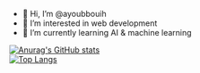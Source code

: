 - 👋 Hi, I’m @ayoubbouih
- 👀 I’m interested in web development
- 🌱 I’m currently learning AI & machine learning

[![Anurag's GitHub stats](https://github-readme-stats.vercel.app/api?username=ayoubbouih)](https://github.com/anuraghazra/github-readme-stats)
<br>
[![Top Langs](https://github-readme-stats.vercel.app/api/top-langs/?username=ayoubbouih)](https://github.com/anuraghazra/github-readme-stats)

<!---
ayoubbouih/ayoubbouih is a ✨ special ✨ repository because its `README.md` (this file) appears on your GitHub profile.
You can click the Preview link to take a look at your changes.
--->
